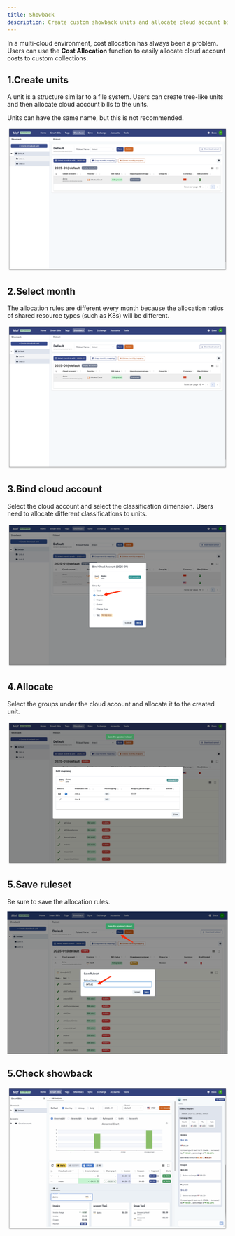 ```yaml
---
title: Showback
description: Create custom showback units and allocate cloud account bill to them.
---
```


In a multi-cloud environment, cost allocation has always been a problem. Users can use the **Cost Allocation** function to easily allocate cloud account costs to custom collections.

## 1.Create units
A unit is a structure similar to a file system. Users can create tree-like units and then allocate cloud account bills to the units.

Units can have the same name, but this is not recommended.

![Create units](assets/showback/create-unit.png)

## 2.Select month
The allocation rules are different every month because the allocation ratios of shared resource types (such as K8s) will be different.

![Select month](assets/showback/create-unit.png)

## 3.Bind cloud account
Select the cloud account and select the classification dimension. Users need to allocate different classifications to units.

![Bind cloud account](assets/showback/bind-account.png)

## 4.Allocate
Select the groups under the cloud account and allocate it to the created unit.

![Allocate](assets/showback/map-group.png)

## 5.Save ruleset
Be sure to save the allocation rules.

![Save ruleset](assets/showback/save-ruleset.png)

## 5.Check showback
![Check showback](assets/showback/showback.png)

